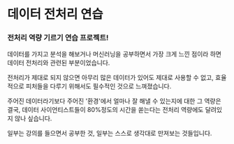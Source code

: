 
# 데이터 전처리 연습 


### **전처리 역량 기르기 연습 프로젝트!**

데이터를 가지고 분석을 해보거나 머신러닝을 공부하면서 가장 크게 느낀 점이라 하면 데이터 전처리와 관련된 부분이었습니다.

전처리가 제대로 되지 않으면 아무리 많은 데이터가 있어도 제대로 사용할 수 없고, 효율적으로 피처들을 다루기 위해서도 필수적인 것으로 느껴졌습니다.

주어진 데이터라기보다 주어진 '환경'에서 얼마나 잘 해낼 수 있는지에 대한 그 역량은 결국, 데이터 사이언티스트들이 80%정도의 시간을 쏟는다는 전처리 역량에도 달려있지 않나 싶습니다.

일부는 강의를 들으면서 공부한 것, 일부는 스스로 생각대로 만져보는 것들입니다.

